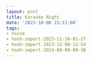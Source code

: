 ```yaml
---
layout: post
title: Karaoke Night
date: '2023-10-06 23:11:08'
tags:
- noise
- hash-import-2023-11-16-01-27
- hash-import-2023-12-08-12-54
- hash-import-2024-08-08-00-38
---
```


